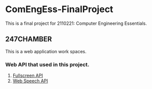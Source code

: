 # ComEngEss-FinalProject
This is a final project for 2110221: Computer Engineering Essentials.

## 247CHAMBER
This is a web application work spaces.

### Web API that used in this project.
1. [Fullscreen API](https://developer.mozilla.org/en-US/docs/Web/API/Fullscreen_API)
2. [Web Speech API](https://developer.mozilla.org/en-US/docs/Web/API/Web_Speech_API)